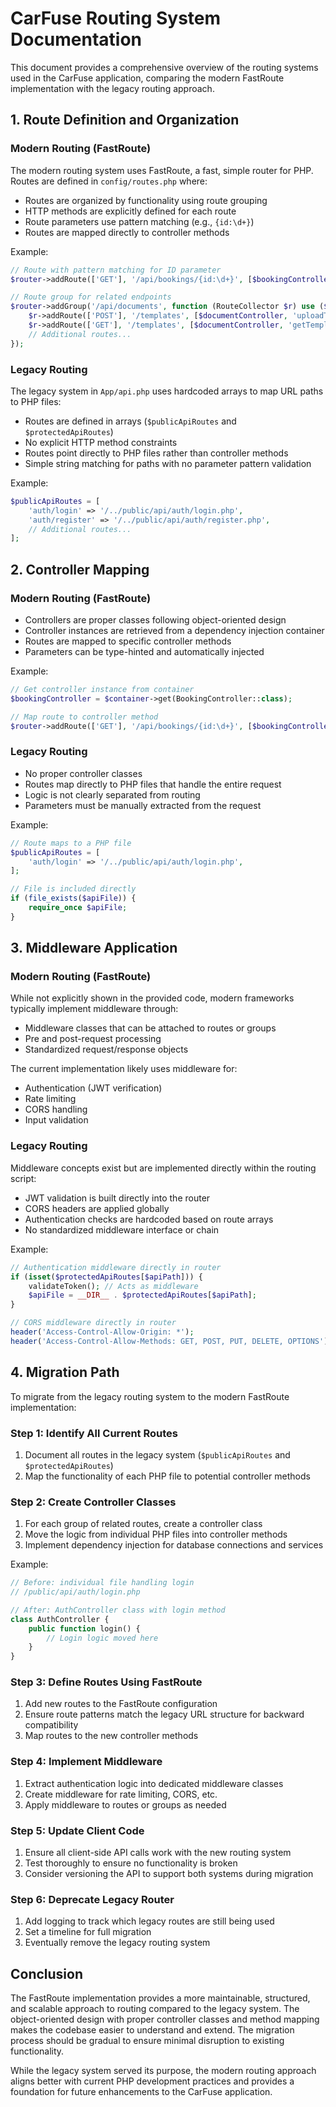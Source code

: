 # CarFuse Routing System Documentation

This document provides a comprehensive overview of the routing systems used in the CarFuse application, comparing the modern FastRoute implementation with the legacy routing approach.

## 1. Route Definition and Organization

### Modern Routing (FastRoute)

The modern routing system uses FastRoute, a fast, simple router for PHP. Routes are defined in `config/routes.php` where:

- Routes are organized by functionality using route grouping
- HTTP methods are explicitly defined for each route
- Route parameters use pattern matching (e.g., `{id:\d+}`)
- Routes are mapped directly to controller methods

Example:
```php
// Route with pattern matching for ID parameter
$router->addRoute(['GET'], '/api/bookings/{id:\d+}', [$bookingController, 'viewBooking']);

// Route group for related endpoints
$router->addGroup('/api/documents', function (RouteCollector $r) use ($documentController) {
    $r->addRoute(['POST'], '/templates', [$documentController, 'uploadTemplate']);
    $r->addRoute(['GET'], '/templates', [$documentController, 'getTemplates']);
    // Additional routes...
});
```

### Legacy Routing

The legacy system in `App/api.php` uses hardcoded arrays to map URL paths to PHP files:

- Routes are defined in arrays (`$publicApiRoutes` and `$protectedApiRoutes`)
- No explicit HTTP method constraints
- Routes point directly to PHP files rather than controller methods
- Simple string matching for paths with no parameter pattern validation

Example:
```php
$publicApiRoutes = [
    'auth/login' => '/../public/api/auth/login.php',
    'auth/register' => '/../public/api/auth/register.php',
    // Additional routes...
];
```

## 2. Controller Mapping

### Modern Routing (FastRoute)

- Controllers are proper classes following object-oriented design
- Controller instances are retrieved from a dependency injection container
- Routes are mapped to specific controller methods
- Parameters can be type-hinted and automatically injected

Example:
```php
// Get controller instance from container
$bookingController = $container->get(BookingController::class);

// Map route to controller method
$router->addRoute(['GET'], '/api/bookings/{id:\d+}', [$bookingController, 'viewBooking']);
```

### Legacy Routing

- No proper controller classes
- Routes map directly to PHP files that handle the entire request
- Logic is not clearly separated from routing
- Parameters must be manually extracted from the request

Example:
```php
// Route maps to a PHP file
$publicApiRoutes = [
    'auth/login' => '/../public/api/auth/login.php',
];

// File is included directly
if (file_exists($apiFile)) {
    require_once $apiFile;
}
```

## 3. Middleware Application

### Modern Routing (FastRoute)

While not explicitly shown in the provided code, modern frameworks typically implement middleware through:

- Middleware classes that can be attached to routes or groups
- Pre and post-request processing
- Standardized request/response objects

The current implementation likely uses middleware for:
- Authentication (JWT verification)
- Rate limiting
- CORS handling
- Input validation

### Legacy Routing

Middleware concepts exist but are implemented directly within the routing script:

- JWT validation is built directly into the router
- CORS headers are applied globally
- Authentication checks are hardcoded based on route arrays
- No standardized middleware interface or chain

Example:
```php
// Authentication middleware directly in router
if (isset($protectedApiRoutes[$apiPath])) {
    validateToken(); // Acts as middleware
    $apiFile = __DIR__ . $protectedApiRoutes[$apiPath];
}

// CORS middleware directly in router
header('Access-Control-Allow-Origin: *');
header('Access-Control-Allow-Methods: GET, POST, PUT, DELETE, OPTIONS');
```

## 4. Migration Path

To migrate from the legacy routing system to the modern FastRoute implementation:

### Step 1: Identify All Current Routes

1. Document all routes in the legacy system (`$publicApiRoutes` and `$protectedApiRoutes`)
2. Map the functionality of each PHP file to potential controller methods

### Step 2: Create Controller Classes

1. For each group of related routes, create a controller class
2. Move the logic from individual PHP files into controller methods
3. Implement dependency injection for database connections and services

Example:
```php
// Before: individual file handling login
// /public/api/auth/login.php

// After: AuthController class with login method
class AuthController {
    public function login() {
        // Login logic moved here
    }
}
```

### Step 3: Define Routes Using FastRoute

1. Add new routes to the FastRoute configuration
2. Ensure route patterns match the legacy URL structure for backward compatibility
3. Map routes to the new controller methods

### Step 4: Implement Middleware

1. Extract authentication logic into dedicated middleware classes
2. Create middleware for rate limiting, CORS, etc.
3. Apply middleware to routes or groups as needed

### Step 5: Update Client Code

1. Ensure all client-side API calls work with the new routing system
2. Test thoroughly to ensure no functionality is broken
3. Consider versioning the API to support both systems during migration

### Step 6: Deprecate Legacy Router

1. Add logging to track which legacy routes are still being used
2. Set a timeline for full migration
3. Eventually remove the legacy routing system

## Conclusion

The FastRoute implementation provides a more maintainable, structured, and scalable approach to routing compared to the legacy system. The object-oriented design with proper controller classes and method mapping makes the codebase easier to understand and extend. The migration process should be gradual to ensure minimal disruption to existing functionality.

While the legacy system served its purpose, the modern routing approach aligns better with current PHP development practices and provides a foundation for future enhancements to the CarFuse application.
